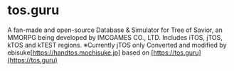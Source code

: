 # tos.guru
A fan-made and open-source Database & Simulator for Tree of Savior, an MMORPG being developed by IMCGAMES CO., LTD.
Includes iTOS, jTOS, kTOS and kTEST regions.
※Currently jTOS only
Converted and modified by ebisuke[https://handtos.mochisuke.jp]
based on [https://tos.guru](https://tos.guru)

